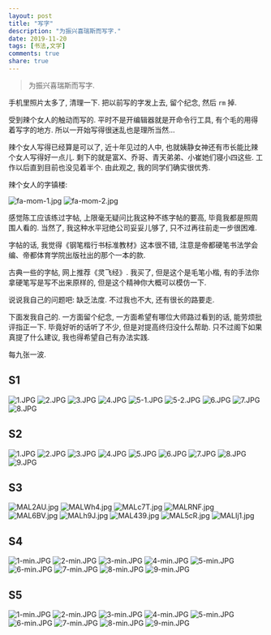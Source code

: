 ```yaml
---
layout: post
title: "写字"
description: "为振兴喜瑞斯而写字."
date: 2019-11-20
tags: [书法,文学]
comments: true
share: true
---
```


> 为振兴喜瑞斯而写字.

手机里照片太多了, 清理一下. 把以前写的字发上去, 留个纪念, 然后 `rm` 掉.

受到辣个女人的触动而写的. 平时不是开编辑器就是开命令行工具, 有个毛的用得着写字的地方. 所以一开始写得很迷乱也是理所当然...

辣个女人写得已经算是可以了, 近十年见过的人中, 也就姨静女神还有市长能比辣个女人写得好一点儿. 剩下的就是富X、乔哥、青天弟弟、小崔她们寝小四这些. 工作以后直到目前也没见着半个. 由此观之, 我的同学们确实很优秀.

辣个女人的字镇楼:

![fa-mom-1.jpg](https://i.loli.net/2019/11/07/Un7Ofm8qg1uciwl.jpg)
![fa-mom-2.jpg](https://i.loli.net/2019/11/07/TEdfKOVxgP6RaoU.jpg)

感觉陈工应该练过字帖, 上限毫无疑问比我这种不练字帖的要高, 毕竟我都是照周围人看的. 当然了, 我这种水平冠绝公司妥妥儿够了, 只不过再往前走一步很困难.

字帖的话, 我觉得《钢笔楷行书标准教材》这本很不错, 注意是帝都硬笔书法学会编、帝都体育学院出版社出的那个一本的款.

古典一些的字帖, 网上推荐《灵飞经》. 我买了, 但是这个是毛笔小楷, 有的手法你拿硬笔写是写不出来原样的, 但是这个精神你大概可以模仿一下.

说说我自己的问题吧: 缺乏法度. 不过我也不大, 还有很长的路要走.

下面发我自己的. 一方面留个纪念, 一方面希望有哪位大师路过看到的话, 能劳烦批评指正一下. 毕竟好听的话听了不少, 但是对提高终归没什么帮助. 只不过阁下如果真提了什么建议, 我也得希望自己有办法实践.

每九张一波.

## S1

![1.JPG](https://i.loli.net/2019/11/07/QsgAExpLt5YIhXe.jpg)
![2.JPG](https://i.loli.net/2019/11/07/4wf5ulV8WBMdqPs.jpg)
![3.JPG](https://i.loli.net/2019/11/07/DYgKc4yEdwbTOA8.jpg)
![4.JPG](https://i.loli.net/2019/11/07/aST8L7vY3z1KPDW.jpg)
![5-1.JPG](https://i.loli.net/2019/11/07/CjdIUH64qbcPGWT.jpg)
![5-2.JPG](https://i.loli.net/2019/11/07/62Tqhw7KsOFI3nt.jpg)
![6.JPG](https://i.loli.net/2019/11/07/QJScoh4ULF9WHr5.jpg)
![7.JPG](https://i.loli.net/2019/11/07/scOWyIjSDiAtMTV.jpg)
![8.JPG](https://i.loli.net/2019/11/07/CEGcS8maMbRhstz.jpg)

## S2

![1.JPG](https://i.loli.net/2019/11/07/gTjKprWXHE7AOn9.jpg)
![2.JPG](https://i.loli.net/2019/11/07/2tVguPsFaDQzcSy.jpg)
![3.JPG](https://i.loli.net/2019/11/07/wEIPn4pKkyYqD5l.jpg)
![4.JPG](https://i.loli.net/2019/11/07/tHeICYVUSTQXia1.jpg)
![5.JPG](https://i.loli.net/2019/11/07/sgLZo2kCf6OmeK1.jpg)
![6.JPG](https://i.loli.net/2019/11/07/cbOgxuvBYUJiwCp.jpg)
![7.JPG](https://i.loli.net/2019/11/07/I1KbTDJiSjz2kgX.jpg)
![8.JPG](https://i.loli.net/2019/11/07/P7ryNpqaLXTF1AI.jpg)
![9.JPG](https://i.loli.net/2019/11/07/RMoTFebYUhr58Vl.jpg)

## S3

![MAL2AU.jpg](https://s2.ax1x.com/2019/11/07/MAL2AU.jpg)
![MALWh4.jpg](https://s2.ax1x.com/2019/11/07/MALWh4.jpg)
![MALc7T.jpg](https://s2.ax1x.com/2019/11/07/MALc7T.jpg)
![MALRNF.jpg](https://s2.ax1x.com/2019/11/07/MALRNF.jpg)
![MAL6BV.jpg](https://s2.ax1x.com/2019/11/07/MAL6BV.jpg)
![MALh9J.jpg](https://s2.ax1x.com/2019/11/07/MALh9J.jpg)
![MAL439.jpg](https://s2.ax1x.com/2019/11/07/MAL439.jpg)
![MAL5cR.jpg](https://s2.ax1x.com/2019/11/07/MAL5cR.jpg)
![MALIj1.jpg](https://s2.ax1x.com/2019/11/07/MALIj1.jpg)

## S4

![1-min.JPG](https://i.loli.net/2019/11/16/znTiNWPsH5mAEh4.jpg)
![2-min.JPG](https://i.loli.net/2019/11/16/ET1I3QoRvrAkM8J.jpg)
![3-min.JPG](https://i.loli.net/2019/11/16/Tt5zW8V7lMpQ6eK.jpg)
![4-min.JPG](https://i.loli.net/2019/11/16/mD1iBAhT6CalPXY.jpg)
![5-min.JPG](https://i.loli.net/2019/11/16/nHSKVXiWMGPN5gr.jpg)
![6-min.JPG](https://i.loli.net/2019/11/16/NDgTFba8qQroRfz.jpg)
![7-min.JPG](https://i.loli.net/2019/11/16/lSA8BWadC1OLmhR.jpg)
![8-min.JPG](https://i.loli.net/2019/11/16/i7aC3xecApPOuTy.jpg)
![9-min.JPG](https://i.loli.net/2019/11/16/kAVSuHBe8KPyr7a.jpg)

## S5

![1-min.JPG](https://i.loli.net/2019/11/20/RjNFPbS7m9VCDBw.jpg)
![2-min.JPG](https://i.loli.net/2019/11/20/JAR4TNcSFOjVert.jpg)
![3-min.JPG](https://i.loli.net/2019/11/20/C7JwbGPU21TAH4g.jpg)
![4-min.JPG](https://i.loli.net/2019/11/20/1dBQGLphIrVgyla.jpg)
![5-min.JPG](https://i.loli.net/2019/11/20/tuxfZAlrhnHVXTb.jpg)
![6-min.JPG](https://i.loli.net/2019/11/20/lMLZUR4bt5i2B6k.jpg)
![7-min.JPG](https://i.loli.net/2019/11/20/BNCZwKu4TD6UJsV.jpg)
![8-min.JPG](https://i.loli.net/2019/11/20/d3Bn1rDXctifgkT.jpg)
![9-min.JPG](https://i.loli.net/2019/11/20/DQMK2qzB81Ufuy7.jpg)

